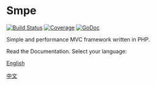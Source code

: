 # Smpe

[![Build Status](https://travis-ci.org/smpe/smpe.svg)](https://travis-ci.org/smpe/smpe)
[![Coverage](http://gocover.io/_badge/github.com/smpe/smpe)](http://gocover.io/github.com/smpe/smpe)
[![GoDoc](https://godoc.org/github.com/smpe/smpe?status.png)](http://godoc.org/github.com/smpe/smpe)

Simple and performance MVC framework written in PHP.

Read the Documentation. Select your language:

[English](en/README.md)

[中文](zh/README.md)
